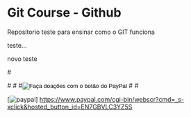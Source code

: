 # Git Course - Github

Repositorio teste para ensinar como o GIT funciona

teste...


novo teste


#<form action="https://www.paypal.com/cgi-bin/webscr" method="post" target="_top">
#<input type="hidden" name="cmd" value="_s-xclick" />
#<input type="hidden" name="hosted_button_id" value="EN7GBVLC3YZ5S" />
#<input type="image" src="https://www.paypalobjects.com/pt_BR/BR/i/btn/btn_donateCC_LG.gif" border="0" name="submit" title="PayPal - The safer, easier way to pay online!" alt="Faça doações com o botão do PayPal" />
#<img alt="" border="0" src="https://www.paypal.com/pt_BR/i/scr/pixel.gif" width="1" height="1" />
#</form>

[![paypal](https://www.paypalobjects.com/pt_BR/BR/i/btn/btn_donateCC_LG.gif)] https://www.paypal.com/cgi-bin/webscr?cmd=_s-xclick&hosted_button_id=EN7GBVLC3YZ5S


